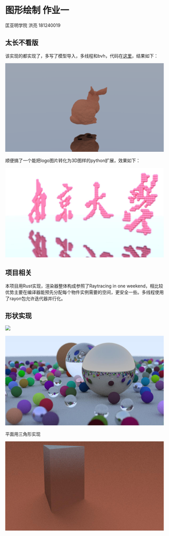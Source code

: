 # 图形绘制 作业一

匡亚明学院 洪亮 181240019

## 太长不看版

该实现的都实现了，多写了模型导入，多线程和bvh，代码在[这里](https://github.com/kymWorship/NJUpbr2021-rust)，结果如下：

![](./bunny.png)

顺便搞了一个能把logo图片转化为3D图样的python扩展，效果如下：

![](./cusnju.jpeg)

## 项目相关

本项目用Rust实现，渲染器整体构成参照了Raytracing in one weekend，相比较优势主要在编译器能预先分配每个物件实例需要的空间，更安全一些。多线程使用了rayon包允许迭代器并行化。

## 形状实现

![](./result/cyl.jpeg)

![](./on.jpeg)

平面用三角形实现

![](./prism.jpeg)

